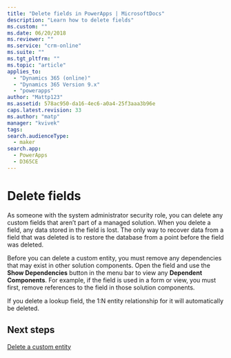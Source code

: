 ```yaml
---
title: "Delete fields in PowerApps | MicrosoftDocs"
description: "Learn how to delete fields"
ms.custom: ""
ms.date: 06/20/2018
ms.reviewer: ""
ms.service: "crm-online"
ms.suite: ""
ms.tgt_pltfrm: ""
ms.topic: "article"
applies_to: 
  - "Dynamics 365 (online)"
  - "Dynamics 365 Version 9.x"
  - "powerapps"
author: "Mattp123"
ms.assetid: 578ac950-da16-4ec6-a0a4-25f3aaa3b96e
caps.latest.revision: 33
ms.author: "matp"
manager: "kvivek"
tags: 
search.audienceType: 
  - maker
search.app: 
  - PowerApps
  - D365CE
---
```

# Delete fields

<a name="BKMK_DeletingFields"></a>   
 
 As someone with the system administrator security role, you can delete any custom fields that aren’t part of a managed solution. When you delete a field, any data stored in the field is lost. The only way to recover data from a field that was deleted is to restore the database from a point before the field was deleted.  
  
 Before you can delete a custom entity, you must remove any dependencies that may exist in other solution components. Open the field and use the **Show Dependencies** button in the menu bar to view any **Dependent Components**. For example, if the field is used in a form or view, you must first, remove references to the field in those solution components.  
  
 If you delete a lookup field, the 1:N entity relationship for it will automatically be deleted.  

 ## Next steps

 [Delete a custom entity](data-platform-delete-entity.md)
